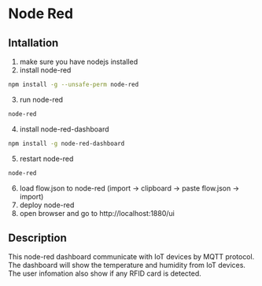 # Node Red

## Intallation
1. make sure you have nodejs installed
2. install node-red
```bash
npm install -g --unsafe-perm node-red
```
3. run node-red
```bash
node-red
```
4. install node-red-dashboard
```bash
npm install -g node-red-dashboard
```
5. restart node-red
```bash
node-red
```
6. load flow.json to node-red (import -> clipboard -> paste flow.json -> import)
7. deploy node-red 
8. open browser and go to http://localhost:1880/ui

## Description

This node-red dashboard communicate with IoT devices by MQTT protocol. The dashboard will show the temperature and humidity from IoT devices. The user infomation also show if any RFID card is detected.
